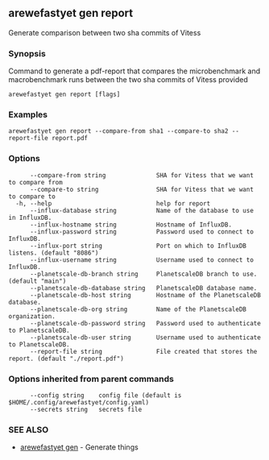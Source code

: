 ## arewefastyet gen report

Generate comparison between two sha commits of Vitess

### Synopsis

Command to generate a pdf-report that compares the microbenchmark and macrobenchmark runs between the two sha commits of Vitess provided

```
arewefastyet gen report [flags]
```

### Examples

```
arewefastyet gen report --compare-from sha1 --compare-to sha2 --report-file report.pdf
```

### Options

```
      --compare-from string              SHA for Vitess that we want to compare from
      --compare-to string                SHA for Vitess that we want to compare to
  -h, --help                             help for report
      --influx-database string           Name of the database to use in InfluxDB.
      --influx-hostname string           Hostname of InfluxDB.
      --influx-password string           Password used to connect to InfluxDB.
      --influx-port string               Port on which to InfluxDB listens. (default "8086")
      --influx-username string           Username used to connect to InfluxDB.
      --planetscale-db-branch string     PlanetscaleDB branch to use. (default "main")
      --planetscale-db-database string   PlanetscaleDB database name.
      --planetscale-db-host string       Hostname of the PlanetscaleDB database.
      --planetscale-db-org string        Name of the PlanetscaleDB organization.
      --planetscale-db-password string   Password used to authenticate to PlanetscaleDB.
      --planetscale-db-user string       Username used to authenticate to PlanetscaleDB.
      --report-file string               File created that stores the report. (default "./report.pdf")
```

### Options inherited from parent commands

```
      --config string    config file (default is $HOME/.config/arewefastyet/config.yaml)
      --secrets string   secrets file
```

### SEE ALSO

* [arewefastyet gen](arewefastyet_gen.md)	 - Generate things


